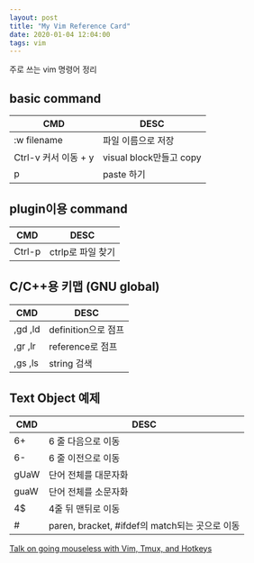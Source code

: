 ```yaml
---
layout: post
title: "My Vim Reference Card"
date: 2020-01-04 12:04:00
tags: vim
---
```


주로 쓰는 vim 명령어 정리

## basic command

| CMD	                         | DESC                      |
|--------------------------------|---------------------------|
| :w filename                    | 파일 이름으로 저장        |
| Ctrl-v 커서 이동 + y           | visual block만들고 copy   |
| p                              | paste 하기                |

## plugin이용 command

| CMD	                         | DESC                      |
|--------------------------------|---------------------------|
| Ctrl-p                         | ctrlp로 파일 찾기         |


## C/C++용 키맵 (GNU global)

| CMD	                           | DESC                      |
|----------------------------------|---------------------------|
| ,gd ,ld                          | definition으로 점프       |
| ,gr ,lr                          | reference로 점프          |
| ,gs ,ls                          | string 검색               |

## Text Object 예제

| CMD	        | DESC                                           |
|---------------|------------------------------------------------|
| 6+            | 6 줄 다음으로 이동                             |
| 6-            | 6 줄 이전으로 이동                             |
| gUaW          | 단어 전체를 대문자화                           |
| guaW          | 단어 전체를 소문자화                           |
| 4$            | 4줄 뒤 맨뒤로 이동                             |
| #             | paren, bracket, #ifdef의 match되는 곳으로 이동 |

[Talk on going mouseless with Vim, Tmux, and Hotkeys](https://www.youtube.com/watch?v=E-ZbrtoSuzw)